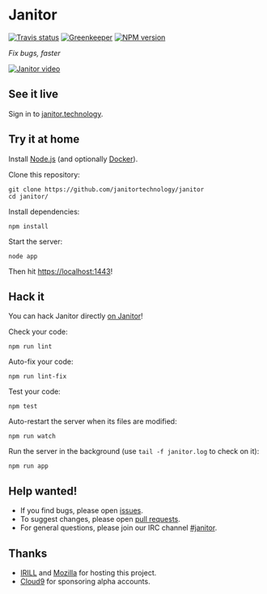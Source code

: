 # Janitor

[![Travis status](https://img.shields.io/travis/JanitorTechnology/janitor.svg)](https://travis-ci.org/JanitorTechnology/janitor)
[![Greenkeeper](https://img.shields.io/badge/greenkeeper-enabled-brightgreen.svg)](https://greenkeeper.io/)
[![NPM version](https://img.shields.io/npm/v/janitor.technology.svg)](https://www.npmjs.com/package/janitor.technology)

*Fix bugs, faster*

[![Janitor video](https://j.gifs.com/m89qbk.gif)](http://www.youtube.com/watch?v=5sNDMIh-iVw "Coding Firefox directly in the Web (using Cloud9 and Janitor)")

## See it live

Sign in to [janitor.technology](https://janitor.technology).

## Try it at home

Install [Node.js](https://nodejs.org) (and optionally [Docker](https://www.docker.com)).

Clone this repository:

    git clone https://github.com/janitortechnology/janitor
    cd janitor/

Install dependencies:

    npm install

Start the server:

    node app

Then hit [https://localhost:1443](https://localhost:1443/)!

## Hack it

You can hack Janitor directly [on Janitor](https://janitor.technology/projects/)!

Check your code:

    npm run lint

Auto-fix your code:

    npm run lint-fix

Test your code:

    npm test

Auto-restart the server when its files are modified:

    npm run watch

Run the server in the background (use `tail -f janitor.log` to check on it):

    npm run app

## Help wanted!

- If you find bugs, please open [issues](https://github.com/janitortechnology/janitor/issues).
- To suggest changes, please open [pull requests](https://help.github.com/articles/using-pull-requests/).
- For general questions, please join our IRC channel [#janitor](https://kiwiirc.com/client/irc.freenode.net/?#janitor).

## Thanks

- [IRILL](http://www.irill.org/) and [Mozilla](https://www.mozilla.org/) for hosting this project.
- [Cloud9](https://c9.io/) for sponsoring alpha accounts.
